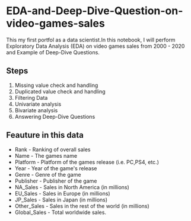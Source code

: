 # EDA-and-Deep-Dive-Question-on-video-games-sales
This my first portfol as a data scientist.In this notebook, I will perform Exploratory Data Analysis (EDA) on video games sales from 2000 - 2020 and Example of Deep-Dive Questions.

## Steps
1. Missing value check and handling
2. Duplicated value check and handling
3. Filtering Data
4. Univariate analysis
5. Bivariate analysis
6. Answering Deep-Dive Questions

## Feauture in this data
- Rank - Ranking of overall sales
- Name - The games name
- Platform - Platform of the games release (i.e. PC,PS4, etc.)
- Year - Year of the game's release
- Genre - Genre of the game
- Publisher - Publisher of the game
- NA_Sales - Sales in North America (in millions)
- EU_Sales - Sales in Europe (in millions)
- JP_Sales - Sales in Japan (in millions)
- Other_Sales - Sales in the rest of the world (in millions)
- Global_Sales - Total worldwide sales.
